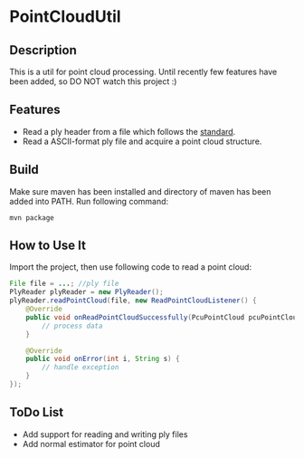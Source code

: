 # PointCloudUtil

## Description

This is a util for point cloud processing. Until recently few features have been added, so DO NOT watch this project :)

## Features
* Read a ply header from a file which follows the [standard](http://paulbourke.net/dataformats/ply/).
* Read a ASCII-format ply file and acquire a point cloud structure.

## Build

Make sure maven has been installed and directory of maven has been added into PATH. Run following command:
```shell
mvn package
```

## How to Use It

Import the project, then use following code to read a point cloud:
```java
File file = ...; //ply file
PlyReader plyReader = new PlyReader();
plyReader.readPointCloud(file, new ReadPointCloudListener() {
    @Override
    public void onReadPointCloudSuccessfully(PcuPointCloud pcuPointCloud, PlyReader.PlyHeader plyHeader) {
        // process data
    }

    @Override
    public void onError(int i, String s) {
        // handle exception
    }
});
```

## ToDo List
* Add support for reading and writing ply files
* Add normal estimator for point cloud


